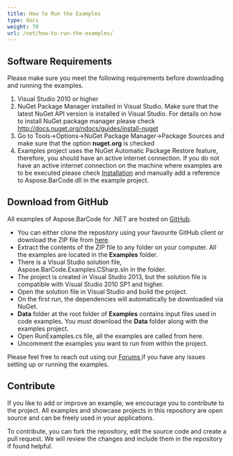 ```yaml
---
title: How to Run the Examples
type: docs
weight: 70
url: /net/how-to-run-the-examples/
---
```


## **Software Requirements**
Please make sure you meet the following requirements before downloading and running the examples.

1. Visual Studio 2010 or higher
1. NuGet Package Manager installed in Visual Studio. Make sure that the latest NuGet API version is installed in Visual Studio. For details on how to install NuGet package manager please check <http://docs.nuget.org/ndocs/guides/install-nuget>
1. Go to Tools->Options->NuGet Package Manager->Package Sources and make sure that the option **nuget.org** is checked
1. Examples project uses the NuGet Automatic Package Restore feature, therefore, you should have an active internet connection. If you do not have an active internet connection on the machine where examples are to be executed please check [Installation](https://docs.aspose.com/barcode/net/installation/) and manually add a reference to Aspose.BarCode.dll in the example project.
## **Download from GitHub**
All examples of Aspose.BarCode for .NET are hosted on [GitHub](https://github.com/aspose-barcode/Aspose.BarCode-for-.NET).

- You can either clone the repository using your favourite GitHub client or download the ZIP file from [here](https://github.com/aspose-barcode/Aspose.BarCode-for-.NET/archive/master.zip).
- Extract the contents of the ZIP file to any folder on your computer. All the examples are located in the **Examples** folder.
- There is a Visual Studio solution file, Aspose.BarCode.Examples.CSharp.sln in the folder.
- The project is created in Visual Studio 2013, but the solution file is compatible with Visual Studio 2010 SP1 and higher.
- Open the solution file in Visual Studio and build the project.
- On the first run, the dependencies will automatically be downloaded via NuGet.
- **Data** folder at the root folder of **Examples** contains input files used in code examples. You must download the **Data** folder along with the examples project.
- Open RunExamples.cs file, all the examples are called from here.
- Uncomment the examples you want to run from within the project.

Please feel free to reach out using our [Forums ](https://forum.aspose.com/c/barcode)if you have any issues setting up or running the examples.
## **Contribute**
If you like to add or improve an example, we encourage you to contribute to the project. All examples and showcase projects in this repository are open source and can be freely used in your applications.

To contribute, you can fork the repository, edit the source code and create a pull request. We will review the changes and include them in the repository if found helpful.
